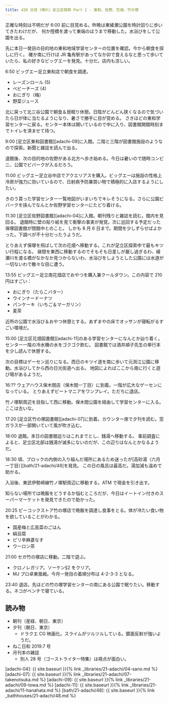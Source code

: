 ```yaml
---
title: 428 日目（晴れ）足立区探索 Part 2 - 東和、佐野、花畑、竹の塚
---
```


正確な時刻は不明だが 6:00 前に目覚める。昨晩は東綾瀬公園を時計回りに歩いてきたわけだが、
何か陸橋を渡って東端のほうまで移動した。水浴びをして公園を出る。

先に本日一発目の目的地の東和地域学習センターの位置を確認。今から朝食を探しに行く。
確か南に行けば JR 亀有駅があってなか卯で食えるなと思って歩いていたら、私の好きなビッグエーを発見。十分だ。店内も涼しい。

6:50 ビッグエー足立東和店で朝食を調達。

* レーズンロール (5)
* ベビーチーズ (4)
* おにぎり（梅）
* 野菜ジュース

北に戻って北三谷公園で朝食＆居眠り休憩。日陰がどんどん狭くなるので気づいたら日が体に当たるようになり、暑さで勝手に目が覚める。
さきほどの東和学習センターに戻る。センター本体は開いているので中に入り、図書館開館時刻までトイレを済ませて待つ。

9:00 [足立区東和図書館][adachi-09]に入館。二階と三階が図書館施設のようなので探索。新聞と雑誌を読んで出る。

退館後、次の目的地の佐野がある北方へ歩き始める。今日は暑いので随時コンビニ、公園でビバークが入るだろう。

11:00 ビッグエー足立谷中店でアクエリアスを購入。ビッグエーは施設の性格上冷房が強力に効いているので、日射病予防兼買い物で積極的に入店するようにしたい。

きのう貰った学習センター一覧地図がいまいちでキレそうになる。さらに公園ビバークを挟んでなんとか佐野学習センターにたどり着ける。

11:30 [足立区佐野図書館][adachi-04]に入館。朝刊残りと雑誌を読む。館内を見回る。
退館時に壁の貼り紙を見て衝撃の事実が発覚。次に巡回する予定だった保塚図書館が閉館中とのこと。
しかも 8 月 6 日まで。期間を少しずらせばよかった。下調べが不十分だったうようだ。

とりあえず保塚を飛ばして次の花畑へ移動する。これが足立区探索中で最もキツい行程になる。
昼間を東西に移動するのでそもそも日差しが厳し過ぎるわ、綾瀬川を渡る橋がなかなか見つからないわ、水浴びをしようとした公園には水道が一切ないわで散々な目に遭う。

13:55 ビッグエー足立南花畑店でおやつを購入兼クールダウン。この内容で 210 円はすごい：

* おにぎり（たらこバター）
* ウインナードーナツ
* パンケーキ（いちご＆マーガリン）
* 麦茶

近所の公園で水浴び＆おやつ休憩とする。あずまやの床でオッサンが寝転がるすごい環境だ。

15:00 [足立区花畑図書館][adachi-11]のある学習センターになんとか辿り着く。センター一階の冷水機の水をゴクゴク飲む。
図書館では酒井順子先生の単行本を少し読んで休憩する。

次の目標はゲーセン巡りになる。西日のキツイ道を南に歩いて元渕江公園に移動。水浴びしてから西の日光街道へ出る。
地図によればここから南に行くと遊び場があるようだ。

16:?? ウェアハウス保木間店（保木間一丁目）に到着。一階が広大なゲーセンになっている。
とりあえずビートマニアをワンプレイ。ただちに退店。

竹ノ塚駅周辺を目指して西に移動。保木間公園を経由して学習センターに入る。ここは古いな。

17:20 [足立区竹の塚図書館][adachi-07]に到着。カウンター席で夕刊を読む。窓ガラスが一部開いていて風が吹き込む。

18:00 退館。本日の図書館巡りはこれまでとし、銭湯へ移動する。
事前調査によると、足立区北部は銭湯が滅多にないのだが、この辺りはなんとかなるようだ。

18:30 頃、ブロックの内側の入り組んだ場所にあるため迷ったが[高砂湯（六月一丁目）][bath/21-adachi/48]を発見。
この日の風呂は最高だ。湯加減も温めで助かる。

入浴後、東武伊勢崎線竹ノ塚駅周辺に移動する。ATM で現金を引き出す。

知らない場所では晩飯をどうするか悩むところだが、今日はイートイン付きのスーパーマーケットを発見できたので助かった。

20:25 ピーコックストア竹の塚店で晩飯を調達し食事をとる。体が冷たい食い物を欲していることがわかる。

* 国産梅と広島菜のごはん
* 絹豆腐
* ピリ辛麻婆なす
* ウーロン茶

21:00 セガ竹の塚店に移動。二階で遊ぶ。

* クロノレガリア。ソーケン§2 をクリア。
* MJ プロ卓東風戦。今月一発目の着順分布は 4-2-3-3 となる。

23:40 退店。先ほどの竹の塚学習センターの南にある公園で眠りたい。移動する。ネコがベンチで寝ている。

## 読み物

* 朝刊（産経、朝日、東京）
* 夕刊（朝日、東京）
  * ドラクエ CG 映画化。スライムがツルツルしている。鏡面反射が強いようだ。
* ねこ日和 2019.7 号
* 月刊本の雑誌
  * 別人 28 号（ゴーストライター特集）は視点が面白い。

[adachi-04]: {{ site.baseurl }}{% link _libraries/21-adachi/04-sano.md %}
[adachi-07]: {{ site.baseurl }}{% link _libraries/21-adachi/07-takenotsuka.md %}
[adachi-09]: {{ site.baseurl }}{% link _libraries/21-adachi/09-towa.md %}
[adachi-11]: {{ site.baseurl }}{% link _libraries/21-adachi/11-hanahata.md %}
[bath/21-adachi/48]: {{ site.baseurl }}{% link _bathhouses/21-adachi/48.md %}
